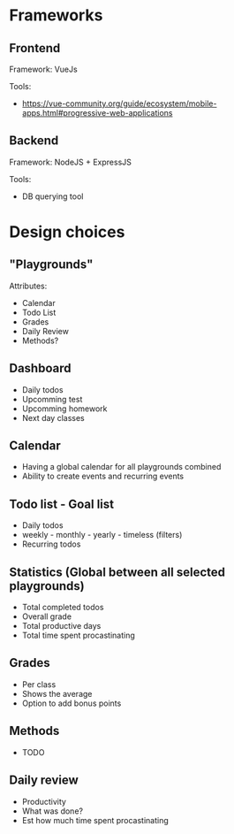 # Frameworks

## Frontend

Framework: VueJs

Tools:
- https://vue-community.org/guide/ecosystem/mobile-apps.html#progressive-web-applications

## Backend

Framework: NodeJS + ExpressJS

Tools:
- DB querying tool

# Design choices

## "Playgrounds"

Attributes:
- Calendar
- Todo List
- Grades
- Daily Review
- Methods?

## Dashboard

- Daily todos
- Upcomming test
- Upcomming homework
- Next day classes

## Calendar

- Having a global calendar for all playgrounds combined
- Ability to create events and recurring events

## Todo list - Goal list

- Daily todos
- weekly - monthly - yearly - timeless (filters)
- Recurring todos

## Statistics (Global between all selected playgrounds)

- Total completed todos
- Overall grade
- Total productive days
- Total time spent procastinating

## Grades

- Per class 
- Shows the average
- Option to add bonus points

## Methods

- TODO

## Daily review

- Productivity
- What was done?  
- Est how much time spent procastinating
